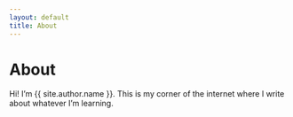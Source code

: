 ```yaml
---
layout: default
title: About
---
```


# About

Hi! I’m {{ site.author.name }}. This is my corner of the internet where I write about whatever I’m learning.
